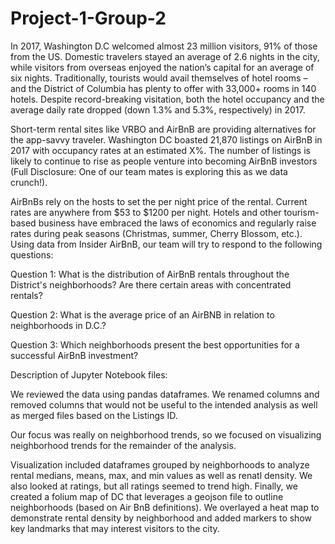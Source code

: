 # Project-1-Group-2


In 2017, Washington D.C welcomed almost 23 million visitors, 91% of those from the US. Domestic travelers stayed an average of 2.6 nights in the city, while visitors from overseas enjoyed the nation’s capital for an average of six nights.  Traditionally, tourists would avail themselves of hotel rooms – and the District of Columbia has plenty to offer with 33,000+ rooms in 140 hotels. Despite record-breaking visitation, both the hotel occupancy and the average daily rate dropped (down 1.3% and 5.3%, respectively) in 2017. 

Short-term rental sites like VRBO and AirBnB are providing alternatives for the app-savvy traveler. Washington DC boasted 21,870 listings on AirBnB in 2017  with occupancy rates at an estimated X%.  The number of listings is likely to continue to rise as people venture into becoming AirBnB investors (Full Disclosure: One of our team mates is exploring this as we data crunch!). 

AirBnBs rely on the hosts to set the per night price of the rental. Current rates are anywhere from $53 to $1200 per night. Hotels and other tourism-based business have embraced the laws of economics and regularly raise rates during peak seasons (Christmas, summer, Cherry Blossom, etc.). Using data from Insider AirBnB, our team will try to respond to the following questions:

Question 1: What is the distribution of AirBnB rentals throughout the District's neighborhoods? Are there certain areas with concentrated rentals?

Question 2: What is the average price of an AirBNB in relation to neighborhoods in D.C.?

Question 3: Which neighborhoods present the best opportunities for a successful AirBnB investment?

Description of Jupyter Notebook files:

We reviewed the data using pandas dataframes. We renamed columns and removed columns that would not be useful to the intended analysis as well as merged files based on the Listings ID.

Our focus was really on neighborhood trends, so we focused on visualizing neighborhood trends for the remainder of the analysis.

Visualization included dataframes grouped by neighborhoods to analyze rental medians, means, max, and min values as well as renatl density. We also looked at ratings, but all ratings seemed to trend high. Finally, we created a folium map of DC that leverages a geojson file to outline neighborhoods (based on Air BnB definitions). We overlayed a heat map to demonstrate rental density by neighborhood and added markers to show key landmarks that may interest visitors to the city.


